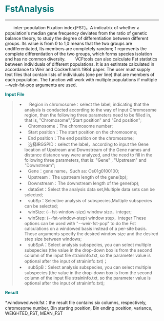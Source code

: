 # <font color="#007979">FstAnalysis</font>

---

&#160; &#160; &#160; &#160;inter-population Fixation index(FST)，A indicatrix of whether a population's median gene frequency deviates from the ratio of genetic balance theory, to study the degree of differentiation between different groups. Its value is from 0 to 1,0 means that the two groups are undifferentiated, Its members are completely random; 1 represents the complete differentiation of the two groups, which forms species isolation and has no common diversity.
&#160; &#160; &#160; &#160;VCFtools can also calculate Fst statistics between individuals of different populations. It is an estimate calculated in accordance to Weir and Cockerham’s 1984 paper. The user must supply text files that contain lists of individuals (one per line) that are members of each population. The function will work with multiple populations if multiple --weir-fst-pop arguments are used.

**<font color="#007979">Input File</font>**

> * &#160; &#160; Region in chromosome：select the label, indicating that the analysis is conducted according to the way of input Chromosome region, then the following three parameters need to be filled in, that is, "Chromosome","Start position" and "End position";
> * &#160; &#160;<label id='chromsome'>Chromosome：</label>The chromosome number;
> * &#160; &#160;<label id='start'>Start position：</label>The start position on the chromosome;
> * &#160; &#160;<label id='end'>End position：</label>The end position on the chromosome;
> * &#160; &#160;选择IRGSPID：select the label，according to input the Gene location of Upstream and Downstream of the Gene names and distance distance way were analyzed, and the need to fill in the following three parameters, that is: "Gene" , "Upstream" and "Downstream";
> * &#160; &#160;<label id='gene'>Gene：</label>gene name，Such as: Os01g0100100;
> * &#160; &#160;<label id='upstream'>Upstream：</label>The upstream length of the gene(bp);
> * &#160; &#160;<label id='downstream'>Downstream：</label>The downstream length of the gene(bp);
> * &#160; &#160;<label id='dataset'>dataSet：</label>Select the analysis data set,Multiple data sets can be selected;
> * &#160; &#160;<label id='subSp'>subSp：</label>Selective analysis of subspecies,Multiple subspecies can be selected;
> * &#160; &#160;<label id='winSize'>winSize:</label> (--fst-window-size)  window size，integer;
> * &#160; &#160;<label id='winStep'>winStep:</label>  (--fst-window-step)   window step，integer
These options can be used with "--weir-fst-pop" to do the Fst calculations on a windowed basis instead of a per-site basis. These arguments specify the desired window size and the desired step size between windows;
> * &#160; &#160;<label id='subSp'>subSpA：</label>Select analysis subspecies, you can select multiple subspecies (the value in the drop-down box is from the second column of the input file straininfo.txt, so the parameter value is optional after the input of straininfo.txt)；
> * &#160; &#160;<label id='subSp'>subSpB：</label>Select analysis subspecies, you can select multiple subspecies (the value in the drop-down box is from the second column of the input file straininfo.txt, so the parameter value is optional after the input of straininfo.txt);

**<font color="#007979">Result</font>**

*.windowed.weir.fst：the result file contains six columns, respectively, chromosome number, Bin starting position, Bin ending position, variance, WEIGHTED_FST, MEAN_FST
